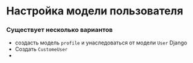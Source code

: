 # Настройка модели пользователя


### Существует несколько вариантов
- создасть модель ```profile``` и унаследоваться от модели ```User``` Django
- Создать ```CustomeUser```
- 